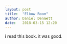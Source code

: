 ```yaml
---
layout: post
title:  "Elbow Room"
author: Daniel Dennett
date:   2018-03-15 12:20
---
```


i read this book. it was good. 

